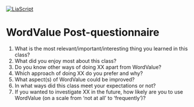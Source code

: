 <!--
author:   Mark Jacob
email:    Mark.Jacob@iuz.tu-freiberg.de
version:  0.0.1
language: en
narrator: US English Female

comment:  Plan for first implementation ofWordValue.
          First semester students at TU Freiberg.

link:     https://cdn.jsdelivr.net/chartist.js/latest/chartist.min.css

script:   https://cdn.jsdelivr.net/chartist.js/latest/chartist.min.js

icon:     https://www.wordvalue.gwi.uni-muenchen.de/static/Logo_3.png

-->

[![LiaScript](https://raw.githubusercontent.com/LiaScript/LiaScript/master/badges/course.svg)](https://liascript.github.io/course/?https://github.com/TUBAF-IUZ-LiaScript/STEM-English-1/blob/main/WV_1_Post_quest.md)


# WordValue Post-questionnaire

1. What is the most relevant/important/interesting thing you learned in this class?
2. What did you enjoy most about this class?
3. Do you know other ways of doing XX apart from WordValue?
4. Which approach of doing XX do you prefer and why?
5. What aspect(s) of WordValue could be improved?
6. In what ways did this class meet your expectations or not?
7. If you wanted to investigate XX in the future, how likely are you to use WordValue (on a scale from ‘not at all’ to ‘frequently’)?